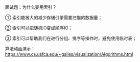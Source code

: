 面试题：为什么要用索引？

① 索引能极大的减少存储引擎需要扫描的数据量；

② 索引可以把随机IO变成顺序IO；

③ 索引可以帮助我们在进行分组、排序等操作时，避免使用临时表；

算法动画演示：https://www.cs.usfca.edu/~galles/visualization/Algorithms.html

